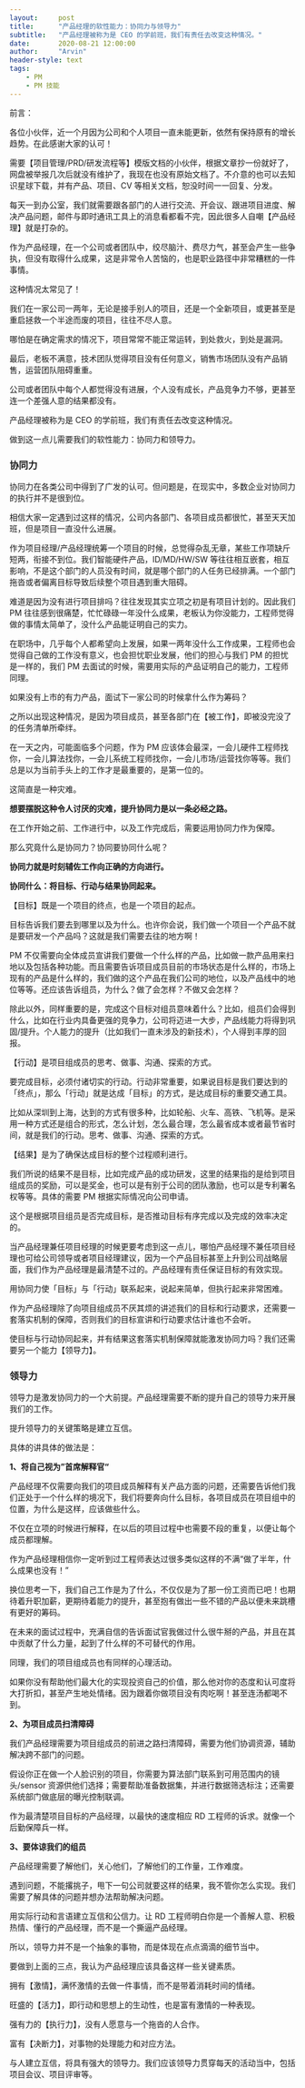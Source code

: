 ```yaml
---
layout:     post
title:      "产品经理的软性能力：协同力与领导力"
subtitle:   "产品经理被称为是 CEO 的学前班，我们有责任去改变这种情况。"
date:       2020-08-21 12:00:00
author:     "Arvin"
header-style: text
tags:
    - PM
    - PM 技能
---
```




前言：

各位小伙伴，近一个月因为公司和个人项目一直未能更新，依然有保持原有的增长趋势。在此感谢大家的认可！

需要【项目管理/PRD/研发流程等】模版文档的小伙伴，根据文章抄一份就好了，网盘被举报几次后就没有维护了，我现在也没有原始文档了。不介意的也可以去知识星球下载，并有产品、项目、CV 等相关文档，恕没时间一一回复、分发。

每天一到办公室，我们就需要跟各部门的人进行交流、开会议、跟进项目进度、解决产品问题，邮件与即时通讯工具上的消息看都看不完，因此很多人自嘲【产品经理】就是打杂的。

作为产品经理，在一个公司或者团队中，绞尽脑汁、费尽力气，甚至会产生一些争执，但没有取得什么成果，这是非常令人苦恼的，也是职业路径中非常糟糕的一件事情。

这种情况太常见了！

我们在一家公司一两年，无论是接手别人的项目，还是一个全新项目，或更甚至是重启拯救一个半途而废的项目，往往不尽人意。

哪怕是在确定需求的情况下，项目常常不能正常运转，到处救火，到处是漏洞。

最后，老板不满意，技术团队觉得项目没有任何意义，销售市场团队没有产品销售，运营团队阻碍重重。

公司或者团队中每个人都觉得没有进展，个人没有成长，产品竞争力不够，更甚至连一个差强人意的结果都没有。

产品经理被称为是 CEO 的学前班，我们有责任去改变这种情况。

做到这一点儿需要我们的软性能力：协同力和领导力。

### 协同力

协同力在各类公司中得到了广发的认可。但问题是，在现实中，多数企业对协同力的执行并不是很到位。

相信大家一定遇到过这样的情况，公司内各部门、各项目成员都很忙，甚至天天加班，但是项目一直没什么进展。

作为项目经理/产品经理统筹一个项目的时候，总觉得杂乱无章，某些工作项缺斤短两，衔接不到位。我们智能硬件产品，ID/MD/HW/SW 等往往相互嵌套，相互影响，不是这个部门的人员没有时间，就是哪个部门的人任务已经排满。一个部门拖沓或者偏离目标导致后续整个项目遇到重大阻碍。

难道是因为没有进行项目排吗？往往发现其实立项之初是有项目计划的。因此我们 PM 往往感到很痛楚，忙忙碌碌一年没什么成果，老板认为你没能力，工程师觉得做的事情太简单了，没什么产品能证明自己的实力。

在职场中，几乎每个人都希望向上发展，如果一两年没什么工作成果，工程师也会觉得自己做的工作没有意义，也会担忧职业发展，他们的担心与我们 PM 的担忧是一样的，我们 PM 去面试的时候，需要用实际的产品证明自己的能力，工程师同理。

如果没有上市的有力产品，面试下一家公司的时候拿什么作为筹码？

之所以出现这种情况，是因为项目成员，甚至各部门在【被工作】，即被没完没了的任务清单所牵绊。

在一天之内，可能面临多个问题，作为 PM 应该体会最深，一会儿硬件工程师找你，一会儿算法找你，一会儿系统工程师找你，一会儿市场/运营找你等等。我们总是以为当前手头上的工作才是最重要的，是第一位的。

这简直是一种灾难。

**想要摆脱这种令人讨厌的灾难，提升协同力是以一条必经之路。**

在工作开始之前、工作进行中，以及工作完成后，需要运用协同力作为保障。

那么究竟什么是协同力？协同要协同什么呢？

**协同力就是时刻辅佐工作向正确的方向进行。**

**协同什么：将目标、行动与结果协同起来。**

【目标】既是一个项目的终点，也是一个项目的起点。

目标告诉我们要去到哪里以及为什么。也许你会说，我们做一个项目一个产品不就是要研发一个产品吗？这就是我们需要去往的地方啊！

PM 不仅需要向全体成员宣讲我们要做一个什么样的产品，比如做一款产品用来扫地以及包括各种功能。而且需要告诉项目成员目前的市场状态是什么样的，市场上现有的产品是什么样的，我们做的这个产品在我们公司的地位，以及产品线中的地位等等。还应该告诉组员，为什么？做了会怎样？不做又会怎样？

除此以外，同样重要的是，完成这个目标对组员意味着什么？比如，组员们会得到什么，比如在行业内具备更强的竞争力，公司将迈进一大步，产品线能力将得到巩固/提升。个人能力的提升（比如我们一直未涉及的新技术），个人得到丰厚的回报。

【行动】是项目组成员的思考、做事、沟通、探索的方式。

要完成目标，必须付诸切实的行动。行动非常重要，如果说目标是我们要达到的「终点」，那么「行动」就是达成「目标」的方式，是达成目标的重要交通工具。

比如从深圳到上海，达到的方式有很多种，比如轮船、火车、高铁、飞机等。是采用一种方式还是组合的形式，怎么计划，怎么最合理，怎么最省成本或者最节省时间，就是我们的行动。思考、做事、沟通、探索的方式。

【结果】是为了确保达成目标的整个过程顺利进行。

我们所说的结果不是目标，比如完成产品的成功研发，这里的结果指的是给到项目组成员的奖励，可以是奖金，也可以是有别于公司的团队激励，也可以是专利署名权等等。具体的需要 PM 根据实际情况向公司申请。

这个是根据项目组员是否完成目标，是否推动目标有序完成以及完成的效率决定的。

当产品经理兼任项目经理的时候更要考虑到这一点儿，哪怕产品经理不兼任项目经理也可给公司领导或者项目经理建议，因为一个产品目标甚至上升到公司战略层面，我们作为产品经理是最清楚不过的。产品经理有责任保证目标的有效实现。

用协同力使「目标」与「行动」联系起来，说起来简单，但执行起来非常困难。

作为产品经理除了向项目组成员不厌其烦的讲述我们的目标和行动要求，还需要一套落实机制的保障，否则我们的目标宣讲和行动要求估计谁也不会听。

使目标与行动协同起来，并有结果这套落实机制保障就能激发协同力吗？我们还需要另一个能力【领导力】。

### 领导力

领导力是激发协同力的一个大前提。产品经理需要不断的提升自己的领导力来开展我们的工作。

提升领导力的关键策略是建立互信。

具体的讲具体的做法是：

**1、将自己视为”首席解释官“**

产品经理不仅需要向我们的项目成员解释有关产品方面的问题，还需要告诉他们我们正处于一个什么样的境况下，我们将要奔向什么目标，各项目成员在项目组中的位置，为什么是这样，应该做些什么。

不仅在立项的时候进行解释，在以后的项目过程中也需要不段的重复，以便让每个成员都理解。

作为产品经理相信你一定听到过工程师表达过很多类似这样的不满“做了半年，什么成果也没有！”

换位思考一下，我们自己工作是为了什么，不仅仅是为了那一份工资而已吧！也期待着升职加薪，更期待着能力的提升，甚至抱有做出一些不错的产品以便未来跳槽有更好的筹码。

在未来的面试过程中，充满自信的告诉面试官我做过什么很牛掰的产品，并且在其中贡献了什么力量，起到了什么样的不可替代的作用。

同理，我们的项目组成员也有同样的心理活动。

如果你没有帮助他们最大化的实现投资自己的价值，那么他对你的态度和认可度将大打折扣，甚至产生地处情绪。因为跟着你做项目没有肉吃啊！甚至连汤都喝不到。

**2、为项目成员扫清障碍**

我们产品经理需要为项目组成员的前进之路扫清障碍，需要为他们协调资源，辅助解决跨不部门的问题。

假设你正在做一个人脸识别的项目，你需要为算法部门联系到可用范围内的镜头/sensor 资源供他们选择；需要帮助准备数据集，并进行数据筛选标注；还需要系统部门做底层的曝光控制联调。

作为最清楚项目目标的产品经理，以最快的速度相应 RD 工程师的诉求。就像一个后勤保障兵一样。

**3、要体谅我们的组员**

产品经理需要了解他们，关心他们，了解他们的工作量，工作难度。

遇到问题，不能撂挑子，甩下一句公司就要这样的结果，我不管你怎么实现。我们需要了解具体的问题并想办法帮助解决问题。

用实际行动和言语建立互信和公信力。让 RD 工程师明白你是一个善解人意、积极热情、懂行的产品经理，而不是一个撕逼产品经理。

所以，领导力并不是一个抽象的事物，而是体现在点点滴滴的细节当中。

要做到上面的三点，我认为产品经理应该具备这样一些关键素质。

拥有【激情】，满怀激情的去做一件事情，而不是带着消耗时间的情绪。

旺盛的【活力】，即行动和思想上的生动性，也是富有激情的一种表现。

强有力的【执行力】，没有人愿意与一个拖沓的人合作。

富有【决断力】，对事物的处理能力和对应方法。

与人建立互信，将具有强大的领导力。我们应该领导力贯穿每天的活动当中，包括项目会议、项目评审等。